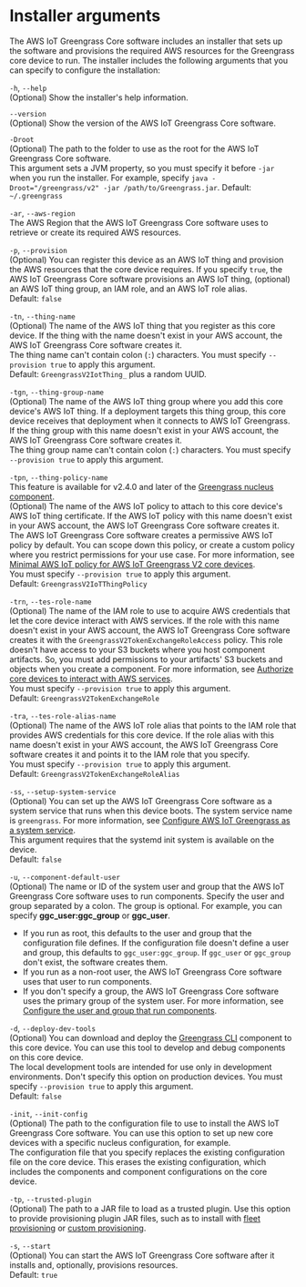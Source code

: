 # Installer arguments<a name="configure-installer"></a>

The AWS IoT Greengrass Core software includes an installer that sets up the software and provisions the required AWS resources for the Greengrass core device to run\. The installer includes the following arguments that you can specify to configure the installation:

`-h`, `--help`  
\(Optional\) Show the installer's help information\.

`--version`  
\(Optional\) Show the version of the AWS IoT Greengrass Core software\.

`-Droot`  
\(Optional\) The path to the folder to use as the root for the AWS IoT Greengrass Core software\.  
This argument sets a JVM property, so you must specify it before `-jar` when you run the installer\. For example, specify `java -Droot="/greengrass/v2" -jar /path/to/Greengrass.jar`\.
Default: `~/.greengrass`

`-ar`, `--aws-region`  
The AWS Region that the AWS IoT Greengrass Core software uses to retrieve or create its required AWS resources\.

`-p`, `--provision`  
\(Optional\) You can register this device as an AWS IoT thing and provision the AWS resources that the core device requires\. If you specify `true`, the AWS IoT Greengrass Core software provisions an AWS IoT thing, \(optional\) an AWS IoT thing group, an IAM role, and an AWS IoT role alias\.  
Default: `false`

`-tn`, `--thing-name`  
\(Optional\) The name of the AWS IoT thing that you register as this core device\. If the thing with the name doesn't exist in your AWS account, the AWS IoT Greengrass Core software creates it\.  
The thing name can't contain colon \(`:`\) characters\.
You must specify `--provision true` to apply this argument\.  
Default: `GreengrassV2IotThing_` plus a random UUID\.

`-tgn`, `--thing-group-name`  
\(Optional\) The name of the AWS IoT thing group where you add this core device's AWS IoT thing\. If a deployment targets this thing group, this core device receives that deployment when it connects to AWS IoT Greengrass\. If the thing group with this name doesn't exist in your AWS account, the AWS IoT Greengrass Core software creates it\.  
The thing group name can't contain colon \(`:`\) characters\.
You must specify `--provision true` to apply this argument\.

`-tpn`, `--thing-policy-name`  
This feature is available for v2\.4\.0 and later of the [Greengrass nucleus component](greengrass-nucleus-component.md)\.  
\(Optional\) The name of the AWS IoT policy to attach to this core device's AWS IoT thing certificate\. If the AWS IoT policy with this name doesn't exist in your AWS account, the AWS IoT Greengrass Core software creates it\.  
The AWS IoT Greengrass Core software creates a permissive AWS IoT policy by default\. You can scope down this policy, or create a custom policy where you restrict permissions for your use case\. For more information, see [Minimal AWS IoT policy for AWS IoT Greengrass V2 core devices](device-auth.md#greengrass-core-minimal-iot-policy)\.  
You must specify `--provision true` to apply this argument\.  
Default: `GreengrassV2IoTThingPolicy`

`-trn`, `--tes-role-name`  
\(Optional\) The name of the IAM role to use to acquire AWS credentials that let the core device interact with AWS services\. If the role with this name doesn't exist in your AWS account, the AWS IoT Greengrass Core software creates it with the `GreengrassV2TokenExchangeRoleAccess` policy\. This role doesn't have access to your S3 buckets where you host component artifacts\. So, you must add permissions to your artifacts' S3 buckets and objects when you create a component\. For more information, see [Authorize core devices to interact with AWS services](device-service-role.md)\.  
You must specify `--provision true` to apply this argument\.  
Default: `GreengrassV2TokenExchangeRole`

`-tra`, `--tes-role-alias-name`  
\(Optional\) The name of the AWS IoT role alias that points to the IAM role that provides AWS credentials for this core device\. If the role alias with this name doesn't exist in your AWS account, the AWS IoT Greengrass Core software creates it and points it to the IAM role that you specify\.  
You must specify `--provision true` to apply this argument\.  
Default: `GreengrassV2TokenExchangeRoleAlias`

`-ss`, `--setup-system-service`  
\(Optional\) You can set up the AWS IoT Greengrass Core software as a system service that runs when this device boots\. The system service name is `greengrass`\. For more information, see [Configure AWS IoT Greengrass as a system service](configure-greengrass-core-v2.md#configure-system-service)\.  
This argument requires that the systemd init system is available on the device\.  
Default: `false`

`-u`, `--component-default-user`  
\(Optional\) The name or ID of the system user and group that the AWS IoT Greengrass Core software uses to run components\. Specify the user and group separated by a colon\. The group is optional\. For example, you can specify **ggc\_user:ggc\_group** or **ggc\_user**\.  
+ If you run as root, this defaults to the user and group that the configuration file defines\. If the configuration file doesn't define a user and group, this defaults to `ggc_user:ggc_group`\. If `ggc_user` or `ggc_group` don't exist, the software creates them\.
+ If you run as a non\-root user, the AWS IoT Greengrass Core software uses that user to run components\.
+ If you don't specify a group, the AWS IoT Greengrass Core software uses the primary group of the system user\.
For more information, see [Configure the user and group that run components](configure-greengrass-core-v2.md#configure-component-user)\.

`-d`, `--deploy-dev-tools`  
\(Optional\) You can download and deploy the [Greengrass CLI](greengrass-cli-component.md) component to this core device\. You can use this tool to develop and debug components on this core device\.  
The local development tools are intended for use only in development environments\. Don't specify this option on production devices\.
You must specify `--provision true` to apply this argument\.  
Default: `false`

`-init`, `--init-config`  
\(Optional\) The path to the configuration file to use to install the AWS IoT Greengrass Core software\. You can use this option to set up new core devices with a specific nucleus configuration, for example\.   
The configuration file that you specify replaces the existing configuration file on the core device\. This erases the existing configuration, which includes the components and component configurations on the core device\.

`-tp`, `--trusted-plugin`  
\(Optional\) The path to a JAR file to load as a trusted plugin\. Use this option to provide provisioning plugin JAR files, such as to install with [fleet provisioning](fleet-provisioning.md) or [custom provisioning](custom-provisioning.md)\.

`-s`, `--start`  
\(Optional\) You can start the AWS IoT Greengrass Core software after it installs and, optionally, provisions resources\.  
Default: `true`